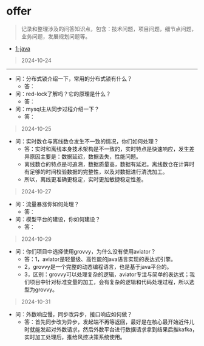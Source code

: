 # offer
> 记录和整理涉及的问答知识点，包含：技术问题，项目问题，细节点问题，业务问题，发展规划问题等。

- [1-java](./1-java.md)




> 2024-10-24

---
- 问：分布式锁介绍一下，常用的分布式锁有什么？
  - 答：
- 问：red-lock了解吗？它的原理是什么？
  - 答：
- 问：mysql主从同步过程介绍一下？
  - 答：
> 2024-10-25
- 问：实时数仓与离线数仓发生不一致的情况，你们如何处理？
  - 答：实时和离线本身技术架构是不一致的，实时特点是快速响应，发生差异原因主要是：数据延迟，数据丢失，性能问题。
  - 离线数仓的特点是可追溯，数据质量高，数据有延迟。离线数仓在计算时有足够的时间校验数据的完整性，以及对数据进行清洗加工。
  - 所以，离线更准确更稳定，实时更加敏捷稳定性差。
> 2024-10-27
- 问：流量暴涨你如何处理？
  - 答：
- 问：模型平台的建设，你如何建设？
  - 答：
> 2024-10-29
- 问：你们项目中选择使用grovvy，为什么没有使用aviator？
  - 答：1，aviator是轻量级、高性能的java语言实现的表达式引擎。
  - 2，grovvy是一个完整的动态编程语言，也是基于java平台的。
  - 3，区别：grovvy可以处理复杂的逻辑，aviator专注与简单的表达式；我们项目中针对标准变量的加工，会有复杂的逻辑和代码处理过程，所以选型为grovvy。
> 2024-10-31
- 问：外数响应慢，同步改异步，接口响应如何做？
  - 答：首先同步改为异步，发起端不再等返回，最好是在核心最开始近件儿时就能发起对外数请求，然后外数平台进行数据请求拿到结果后推kafka，实时加工处理后，推给风控决策系统使用。
